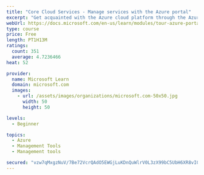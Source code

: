 ```yaml
---
title: "Core Cloud Services - Manage services with the Azure portal"
excerpt: "Get acquainted with the Azure cloud platform through the Azure portal, where you create and manage all of your Azure resources."
webUrl: https://docs.microsoft.com/en-us/learn/modules/tour-azure-portal/
type: course
price: Free
length: PT1H13M
ratings:
  count: 351
  average: 4.7236466
heat: 52

provider:
  name: Microsoft Learn
  domain: microsoft.com
  images:
    - url: /assets/images/organizations/microsoft.com-50x50.jpg
      width: 50
      height: 50

levels:
  - Beginner

topics:
  - Azure
  - Management Tools
  - Management tools

secured: "vzw7qMxgzNuV/7Be72VcrQAdO5EWGjLuKDnQuWlrV0L3zX99bC5UbH6XR8vI0k/OKD+FZ5gxkpwxyxQEx+7mOdkg4kq/DN4b20bqB5cKsZvos4jWZ0A7jKt7PT+gy1CULmL2F3ItdcjfalwumcsV1FapE/UY3K34AfWcTq4+u9YWeNzqKPkyjECs9Lm3UP5i32XLL5IxbzK/WSJByq2jHAIL0oJfcq66WTVDzbHgiLR/4J0j8ltOfzddXgbMOW7nfxJUeocrNemHHPwLp+O+P5jBNp8pzT7VnG8lJKL/wAm8HZYFpngSQkU8bOXo3oPkPYNCQ10Cs3bNMMm4pwvPZqnRpk4Kmjcvd+GIjlnRQMSU/1DJZlAZD1vVCAFNQOg39JKIqR7Q9JgoKJnhP/9J9S5h4TpZt61RnQqhiTxX3sQ=;vxRg/XJuiT8RhxsoB+uaow=="
---
```


